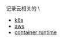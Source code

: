 记录云相关的 \
* [k8s](./k8s/readme.md)
* [aws](./aws.md)
* [container runtime](./container%20runtime/readme.md)